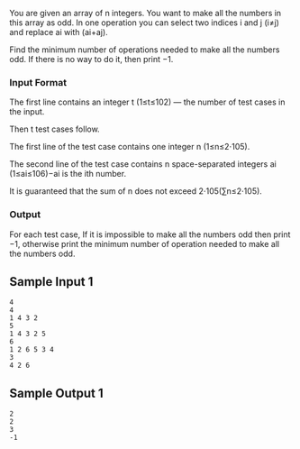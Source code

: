 You are given an array of n integers. You want to make all the numbers in this array as odd. In one operation you can select two indices i and j (i≠j) and replace ai with (ai+aj).

Find the minimum number of operations needed to make all the numbers odd. If there is no way to do it, then print −1.

### Input Format
The first line contains an integer t (1≤t≤102) — the number of test cases in the input.

Then t test cases follow.

The first line of the test case contains one integer n (1≤n≤2⋅105).

The second line of the test case contains n space-separated integers ai (1≤ai≤106)−ai is the ith number.

It is guaranteed that the sum of n does not exceed 2⋅105(∑n≤2⋅105).

### Output
For each test case, If it is impossible to make all the numbers odd then print −1, otherwise print the minimum number of operation needed to make all the numbers odd.

## Sample Input 1
```
4
4
1 4 3 2
5
1 4 3 2 5
6
1 2 6 5 3 4
3
4 2 6

```

## Sample Output 1
```
2
2
3
-1
```
